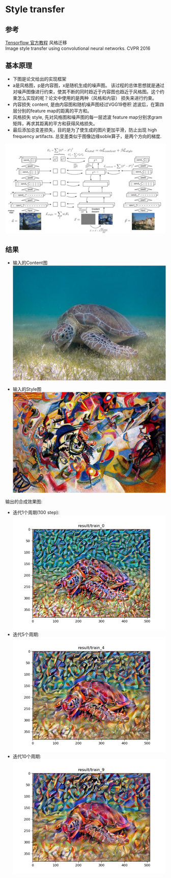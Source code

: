 # Style transfer
## 参考
[Tensorflow 官方教程][1] 风格迁移  
Image style transfer using convolutional neural networks. CVPR 2016

## 基本原理
- 下图是论文给出的实现框架
- a是风格图，p是内容图，x是随机生成的噪声图。
该过程的总体思想就是通过对噪声图像进行约束，使其不断的同时趋近于内容图也趋近于风格图。这个约束怎么实现的呢？论文中使用的是两种（风格和内容）
损失来进行约束。
- 内容损失 content, 是由内容图和随机噪声图经过VGG19卷积
滤波后，在第四层分别的feature map的距离的平方和。
- 风格损失 style, 先对风格图和噪声图的每一层滤波
feature map分别求gram矩阵，再求其距离的平方和获得风格损失。
- 最后添加总变差损失，目的是为了使生成的图片更加平滑，防止出现  high frequency artifacts.
总变差类似于图像边缘soble算子，是两个方向的梯度. 

![avatar](misc/1.png)

## 结果  
- 输入的Content图      
![avatar](img/turtle.jpg)  

- 输入的Style图  
 ![avatar](img/kandinsky.jpg)

输出的合成效果图:
- 迭代1个周期(100 step):     
![avatar](result/train_0.jpg)
- 迭代5个周期:    
![avatar](result/train_4.jpg)
- 迭代10个周期:    
![avatar](result/train_9.jpg)

[1]:[https://raw.githubusercontent.com/tensorflow/docs/master/site/en/r2/tutorials/generative/style_transfer.ipynb]

